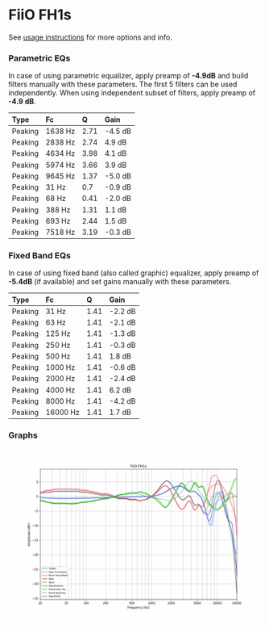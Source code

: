 # FiiO FH1s
See [usage instructions](https://github.com/jaakkopasanen/AutoEq#usage) for more options and info.

### Parametric EQs
In case of using parametric equalizer, apply preamp of **-4.9dB** and build filters manually
with these parameters. The first 5 filters can be used independently.
When using independent subset of filters, apply preamp of **-4.9 dB**.

| Type    | Fc      |    Q | Gain    |
|:--------|:--------|:-----|:--------|
| Peaking | 1638 Hz | 2.71 | -4.5 dB |
| Peaking | 2838 Hz | 2.74 | 4.9 dB  |
| Peaking | 4634 Hz | 3.98 | 4.1 dB  |
| Peaking | 5974 Hz | 3.66 | 3.9 dB  |
| Peaking | 9645 Hz | 1.37 | -5.0 dB |
| Peaking | 31 Hz   | 0.7  | -0.9 dB |
| Peaking | 68 Hz   | 0.41 | -2.0 dB |
| Peaking | 388 Hz  | 1.31 | 1.1 dB  |
| Peaking | 693 Hz  | 2.44 | 1.5 dB  |
| Peaking | 7518 Hz | 3.19 | -0.3 dB |

### Fixed Band EQs
In case of using fixed band (also called graphic) equalizer, apply preamp of **-5.4dB**
(if available) and set gains manually with these parameters.

| Type    | Fc       |    Q | Gain    |
|:--------|:---------|:-----|:--------|
| Peaking | 31 Hz    | 1.41 | -2.2 dB |
| Peaking | 63 Hz    | 1.41 | -2.1 dB |
| Peaking | 125 Hz   | 1.41 | -1.3 dB |
| Peaking | 250 Hz   | 1.41 | -0.3 dB |
| Peaking | 500 Hz   | 1.41 | 1.8 dB  |
| Peaking | 1000 Hz  | 1.41 | -0.6 dB |
| Peaking | 2000 Hz  | 1.41 | -2.4 dB |
| Peaking | 4000 Hz  | 1.41 | 6.2 dB  |
| Peaking | 8000 Hz  | 1.41 | -4.2 dB |
| Peaking | 16000 Hz | 1.41 | 1.7 dB  |

### Graphs
![](./FiiO%20FH1s.png)